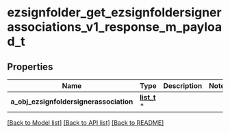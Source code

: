 # ezsignfolder_get_ezsignfoldersignerassociations_v1_response_m_payload_t

## Properties
Name | Type | Description | Notes
------------ | ------------- | ------------- | -------------
**a_obj_ezsignfoldersignerassociation** | [**list_t**](ezsignfoldersignerassociation_response.md) \* |  | 

[[Back to Model list]](../README.md#documentation-for-models) [[Back to API list]](../README.md#documentation-for-api-endpoints) [[Back to README]](../README.md)


